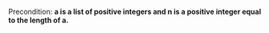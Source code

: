 Precondition: **a is a list of positive integers and n is a positive integer equal to the length of a.**